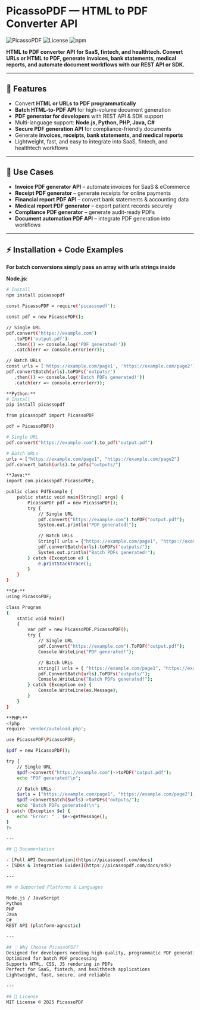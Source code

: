 # PicassoPDF — HTML to PDF Converter API

![PicassoPDF](https://img.shields.io/badge/PicassoPDF-HTML--to--PDF%20API-blue)
![License](https://img.shields.io/badge/license-MIT-green)
![npm](https://img.shields.io/npm/v/picassopdf)

**HTML to PDF converter API for SaaS, fintech, and healthtech. Convert URLs or HTML to PDF, generate invoices, bank statements, medical reports, and automate document workflows with our REST API or SDK.**

---

## 🚀 Features

- Convert **HTML or URLs to PDF programmatically**  
- **Batch HTML-to-PDF API** for high-volume document generation  
- **PDF generator for developers** with REST API & SDK support  
- Multi-language support: **Node.js, Python, PHP, Java, C#**  
- **Secure PDF generation API** for compliance-friendly documents  
- Generate **invoices, receipts, bank statements, and medical reports**  
- Lightweight, fast, and easy to integrate into SaaS, fintech, and healthtech workflows  

---

## 🔑 Use Cases

- **Invoice PDF generator API** – automate invoices for SaaS & eCommerce  
- **Receipt PDF generator** – generate receipts for online payments  
- **Financial report PDF API** – convert bank statements & accounting data  
- **Medical report PDF generator** – export patient records securely  
- **Compliance PDF generator** – generate audit-ready PDFs  
- **Document automation PDF API** – integrate PDF generation into workflows  

---

## ⚡ Installation + Code Examples
**For batch conversions simply pass an array with urls strings inside**

**Node.js:**
```bash
# Install
npm install picassopdf

const PicassoPDF = require('picassopdf');

const pdf = new PicassoPDF();

// Single URL
pdf.convert('https://example.com')
   .toPDF('output.pdf')
   .then(() => console.log('PDF generated!'))
   .catch(err => console.error(err));

// Batch URLs
const urls = ['https://example.com/page1', 'https://example.com/page2'];
pdf.convertBatch(urls).toPDFs('outputs/')
   .then(() => console.log('Batch PDFs generated!'))
   .catch(err => console.error(err));

**Python:**
# Install
pip install picassopdf

from picassopdf import PicassoPDF

pdf = PicassoPDF()

# Single URL
pdf.convert("https://example.com").to_pdf("output.pdf")

# Batch URLs
urls = ["https://example.com/page1", "https://example.com/page2"]
pdf.convert_batch(urls).to_pdfs("outputs/")

**Java:**
import com.picassopdf.PicassoPDF;

public class PdfExample {
    public static void main(String[] args) {
        PicassoPDF pdf = new PicassoPDF();
        try {
            // Single URL
            pdf.convert("https://example.com").toPDF("output.pdf");
            System.out.println("PDF generated!");

            // Batch URLs
            String[] urls = {"https://example.com/page1", "https://example.com/page2"};
            pdf.convertBatch(urls).toPDFs("outputs/");
            System.out.println("Batch PDFs generated!");
        } catch (Exception e) {
            e.printStackTrace();
        }
    }
}

**C#:**
using PicassoPDF;

class Program
{
    static void Main()
    {
        var pdf = new PicassoPDF.PicassoPDF();
        try {
            // Single URL
            pdf.Convert("https://example.com").ToPDF("output.pdf");
            Console.WriteLine("PDF generated!");

            // Batch URLs
            string[] urls = { "https://example.com/page1", "https://example.com/page2" };
            pdf.ConvertBatch(urls).ToPDFs("outputs/");
            Console.WriteLine("Batch PDFs generated!");
        } catch (Exception ex) {
            Console.WriteLine(ex.Message);
        }
    }
}

**PHP:**
<?php
require 'vendor/autoload.php';

use PicassoPDF\PicassoPDF;

$pdf = new PicassoPDF();

try {
    // Single URL
    $pdf->convert("https://example.com")->toPDF("output.pdf");
    echo "PDF generated!\n";

    // Batch URLs
    $urls = ["https://example.com/page1", "https://example.com/page2"];
    $pdf->convertBatch($urls)->toPDFs("outputs/");
    echo "Batch PDFs generated!\n";
} catch (Exception $e) {
    echo "Error: " . $e->getMessage();
}
?>

---

## 📄 Documentation

- [Full API Documentation](https://picassopdf.com/docs)  
- [SDKs & Integration Guides](https://picassopdf.com/docs/sdk) 

---

## 🌐 Supported Platforms & Languages

Node.js / JavaScript
Python
PHP
Java
C#
REST API (platform-agnostic)

---

## 💡 Why Choose PicassoPDF?
Designed for developers needing high-quality, programmatic PDF generation
Optimized for batch PDF processing
Supports HTML, CSS, JS rendering in PDFs
Perfect for SaaS, fintech, and healthtech applications
Lightweight, fast, secure, and reliable

---

## 📝 License
MIT License © 2025 PicassoPDF

